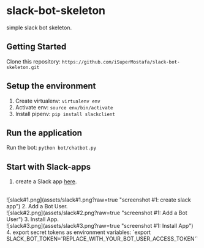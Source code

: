 # slack-bot-skeleton

simple slack bot skeleton.

## Getting Started

Clone this repository: `https://github.com/iSuperMostafa/slack-bot-skeleton.git`

## Setup the environment

1. Create virtualenv: `virtualenv env`
2. Activate env: `source env/bin/activate`
3. Install pipenv: `pip install slackclient`

## Run the application

Run the bot: `python bot/chatbot.py`

## Start with Slack-apps

1. create a Slack app [here](https://api.slack.com/apps).
<br/>
![slack#1.png](assets/slack#1.png?raw=true "screenshot #1: create slack app")
2. Add a Bot User.
<br/>
![slack#2.png](assets/slack#2.png?raw=true "screenshot #1: Add a Bot User")
3. Install App.
<br/>
![slack#3.png](assets/slack#3.png?raw=true "screenshot #1: Install App")
4. export secret tokens as environment variables: `export SLACK_BOT_TOKEN='REPLACE_WITH_YOUR_BOT_USER_ACCESS_TOKEN'`